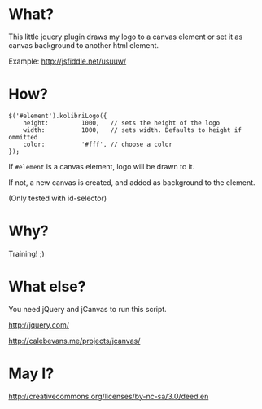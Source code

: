 # What?
This little jquery plugin draws my logo to a canvas element or set it as canvas background to another html element.

Example: http://jsfiddle.net/usuuw/

# How?

    $('#element').kolibriLogo({
        height:         1000,   // sets the height of the logo
        width:          1000,   // sets width. Defaults to height if ommitted
        color:          '#fff', // choose a color
    });

If <code>#element</code> is a canvas element, logo will be drawn to it.

If not, a new canvas is created, and added as background to the element.

(Only tested with id-selector)

# Why?
Training! ;)

# What else?
You need jQuery and jCanvas to run this script.

http://jquery.com/

http://calebevans.me/projects/jcanvas/

# May I?

http://creativecommons.org/licenses/by-nc-sa/3.0/deed.en